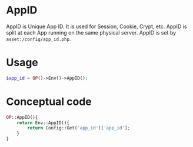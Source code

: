 AppID
===

 AppID is Unique App ID.
 It is used for Session, Cookie, Crypt, etc.
 AppID is split at each App running on the same physical server.
 AppID is set by `asset:/config/app_id.php`.

# Usage

```php
$app_id = OP()->Env()->AppID();
```

# Conceptual code

```php
OP::AppID(){
    return Env::AppID(){
        return Config::Get('app_id')['app_id'];
    }
}
```
